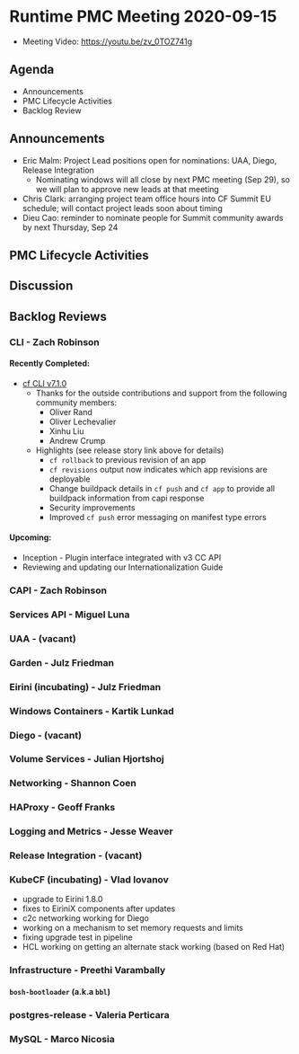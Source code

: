 # Runtime PMC Meeting 2020-09-15
* Meeting Video: https://youtu.be/zv_0TOZ741g

## Agenda

* Announcements
* PMC Lifecycle Activities
* Backlog Review


## Announcements

- Eric Malm: Project Lead positions open for nominations: UAA, Diego, Release Integration
  - Nominating windows will all close by next PMC meeting (Sep 29), so we will plan to approve new leads at that meeting
- Chris Clark: arranging project team office hours into CF Summit EU schedule; will contact project leads soon about timing
- Dieu Cao: reminder to nominate people for Summit community awards by next Thursday, Sep 24


## PMC Lifecycle Activities


## Discussion


## Backlog Reviews

### CLI - Zach Robinson
#### Recently Completed:
- [cf CLI v7.1.0](https://www.pivotaltracker.com/story/show/174330073)
  - Thanks for the outside contributions and support from the following community members:
    - Oliver Rand
    - Oliver Lechevalier
    - Xinhu Liu
    - Andrew Crump   
  - Highlights (see release story link above for details)
    - `cf rollback` to previous revision of an app
    - `cf revisions` output now indicates which app revisions are deployable
    - Change buildpack details in `cf push` and `cf app` to provide all buildpack information from capi response
    - Security improvements
    - Improved `cf push` error messaging on manifest type errors
#### Upcoming:
- Inception - Plugin interface integrated with v3 CC API
- Reviewing and updating our Internationalization Guide


### CAPI - Zach Robinson


### Services API - Miguel Luna


### UAA - (vacant)


### Garden - Julz Friedman


### Eirini (incubating) - Julz Friedman


### Windows Containers - Kartik Lunkad


### Diego - (vacant)


### Volume Services - Julian Hjortshoj


### Networking - Shannon Coen


### HAProxy - Geoff Franks


### Logging and Metrics - Jesse Weaver


### Release Integration - (vacant)


### KubeCF (incubating) - Vlad Iovanov

- upgrade to Eirini 1.8.0
- fixes to EiriniX components after updates
- c2c networking working for Diego
- working on a mechanism to set memory requests and limits
- fixing upgrade test in pipeline
- HCL working on getting an alternate stack working (based on Red Hat)


### Infrastructure - Preethi Varambally

#### `bosh-bootloader` (a.k.a `bbl`)


### postgres-release - Valeria Perticara


### MySQL - Marco Nicosia
